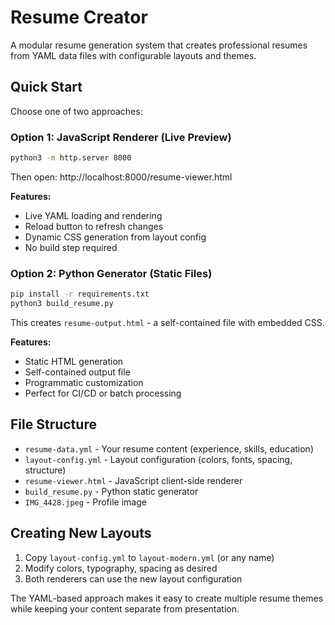 # Resume Creator

A modular resume generation system that creates professional resumes from YAML data files with configurable layouts and themes.

## Quick Start

Choose one of two approaches:

### Option 1: JavaScript Renderer (Live Preview)
```bash
python3 -m http.server 8000
```
Then open: http://localhost:8000/resume-viewer.html

**Features:**
- Live YAML loading and rendering
- Reload button to refresh changes
- Dynamic CSS generation from layout config
- No build step required

### Option 2: Python Generator (Static Files)
```bash
pip install -r requirements.txt
python3 build_resume.py
```
This creates `resume-output.html` - a self-contained file with embedded CSS.

**Features:**
- Static HTML generation
- Self-contained output file
- Programmatic customization
- Perfect for CI/CD or batch processing

## File Structure

- `resume-data.yml` - Your resume content (experience, skills, education)
- `layout-config.yml` - Layout configuration (colors, fonts, spacing, structure)
- `resume-viewer.html` - JavaScript client-side renderer
- `build_resume.py` - Python static generator
- `IMG_4428.jpeg` - Profile image

## Creating New Layouts

1. Copy `layout-config.yml` to `layout-modern.yml` (or any name)
2. Modify colors, typography, spacing as desired
3. Both renderers can use the new layout configuration

The YAML-based approach makes it easy to create multiple resume themes while keeping your content separate from presentation.